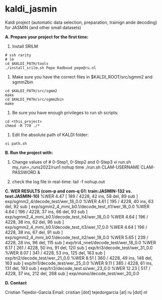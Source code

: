 # kaldi_jasmin
Kaldi project (automatic data selection, preparation, trainign ande decoding) for JASMIN (and other small datasets)


**A. Prepare your project for the first time:**

1. Install SRILM
```
# ssh rarity
# lm
cd $KALDI_PATH/tools
./install_srilm.sh Pepe Radboud pepe@ru.nl
```

1. Make sure you have the correct files in $KALDI_ROOT/src/sgmm2 and sgmm2bin
```
cd $KALDI_PATH/src/sgmm2
make
cd $KALDI_PATH/src/sgmm2bin
make 
```

1. Be sure you have enough privileges to run sh scripts:
```
cd <this_project>
chmod -R 770 ./*
```

1. Edit the absolute path of KALDI folder:
```
vi path.sh
```


**B. Run the project with:**

1. Change values of # 0-Step1, 0-Step2 and 0-Step3
vi run.sh
my_run=_runs2022/run1
nohup time ./run.sh CLAM-USERNAME CLAM-PASSWORD &

1. check the log file in real-time:
tail -f nohup.out


**C. WER RESULTS (com-p and com-q G1: train:JASMIN-132 vs. test:JASMIN-10)**
%WER 4.47 [ 189 / 4228, 42 ins, 58 del, 89 sub ] exp/sgmm2_4/decode_test/wer_18_0.0
%WER 4.61 [ 195 / 4228, 40 ins, 63 del, 92 sub ] exp/sgmm2_4_mmi_b0.1/decode_test_it1/wer_18_0.0
%WER 4.64 [ 196 / 4228, 37 ins, 66 del, 93 sub ] exp/sgmm2_4_mmi_b0.1/decode_test_it4/wer_18_0.0
%WER 4.64 [ 196 / 4228, 38 ins, 62 del, 96 sub ] exp/sgmm2_4_mmi_b0.1/decode_test_it3/wer_17_0.0
%WER 4.64 [ 196 / 4228, 38 ins, 67 del, 91 sub ] exp/sgmm2_4_mmi_b0.1/decode_test_it2/wer_19_0.0
%WER 5.65 [ 239 / 4228, 28 ins, 96 del, 115 sub ] exp/tri4_nnet/decode_test/wer_18_0.0
%WER 6.17 [ 261 / 4228, 50 ins, 91 del, 120 sub ] exp/tri3/decode_test/wer_31_0.0
%WER 8.07 [ 341 / 4228, 53 ins, 125 del, 163 sub ] exp/tri2/decode_test/wer_21_0.0
%WER 8.51 [ 360 / 4228, 49 ins, 148 del, 163 sub ] exp/tri1/decode_test/wer_25_0.0
%WER 9.11 [ 385 / 4228, 61 ins, 131 del, 193 sub ] exp/tri3/decode_test.si/wer_23_0.0
%WER 12.23 [ 517 / 4228, 37 ins, 212 del, 268 sub ] exp/mono/decode_test/wer_20_0.0



**D. Contact**

Cristian Tejedor-García
Email: cristian [dot] tejedorgarcia [at] ru [dot] nl
